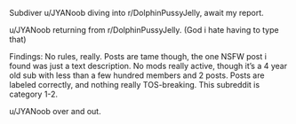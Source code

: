 Subdiver u/JYANoob diving into r/DolphinPussyJelly, await my report.

u/JYANoob returning from r/DolphinPussyJelly. (God i hate having to type that)

Findings: No rules, really. Posts are tame though, the one NSFW post i found was just a text description. No mods really active, though it’s a 4 year old sub with less than a few hundred members and 2 posts. Posts are labeled correctly, and nothing really TOS-breaking. 
This subreddit is category 1-2. 

u/JYANoob over and out.
